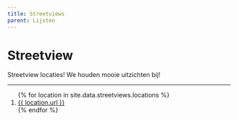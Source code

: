 ```yaml
---
title: Streetviews
parent: Lijsten
---
```


# Streetview

Streetview locaties! We houden mooie uitzichten bij!

---

<ol>
    {% for location in site.data.streetviews.locations %}
    <li><a href="{{ location.url }}" target="_blank">{{ location.url }}</a></li>
    {% endfor %}
</ol>
